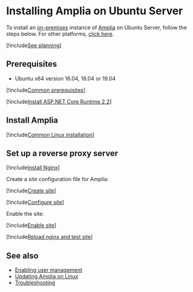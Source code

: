 ﻿# Installing Amplia on Ubuntu Server

To install an [on-premises](../index.md) instance of [Amplia](../../index.md) on Ubuntu Server, follow the steps below. For other platforms, [click here](../index.md).

[!include[See planning](../includes/see-planning.md)]

## Prerequisites

* Ubuntu x64 version 16.04, 18.04 or 19.04

[!include[Common prerequisites](../includes/common-requisites.md)]

[!include[Install ASP.NET Core Runtime 2.2](../../../includes/linux/ubuntu/install-aspnetcore-22.md)]

## Install Amplia

[!include[Common Linux installation](includes/common-linux-install.md)]

## Set up a reverse proxy server

[!include[Install Nginx](../../../includes/linux/ubuntu/install-nginx.md)]

Create a site configuration file for Amplia:

[!include[Create site](../../../../../includes/amplia/ubuntu/create-site.md)]

[!include[Configure site](includes/configure-site.md)]

Enable the site:

[!include[Enable site](../../../../../includes/amplia/ubuntu/enable-site.md)]

[!include[Reload nginx and test site](includes/reload-and-test.md)]

## See also

* [Enabling user management](../enable-user-management.md)
* [Updating Amplia on Linux](update.md)
* [Troubleshooting](troubleshoot/index.md)
